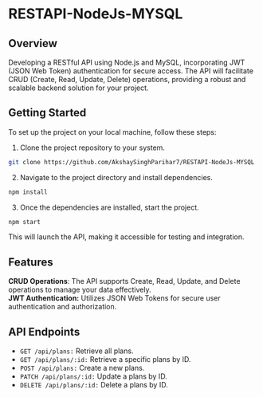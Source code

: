 # RESTAPI-NodeJs-MYSQL
## Overview
Developing a RESTful API using Node.js and MySQL, incorporating JWT (JSON Web Token) authentication for secure access. The API will facilitate CRUD (Create, Read, Update, Delete) operations, providing a robust and scalable backend solution for your project.

## Getting Started
To set up the project on your local machine, follow these steps:

1) Clone the project repository to your system.
```bash
git clone https://github.com/AkshaySinghParihar7/RESTAPI-NodeJs-MYSQL
```

2) Navigate to the project directory and install dependencies.
```bash
npm install
```

3) Once the dependencies are installed, start the project.
```bash
npm start
```

This will launch the API, making it accessible for testing and integration.

## Features
<b>CRUD Operations</b>: The API supports Create, Read, Update, and Delete operations to manage your data effectively.
<br/>
<b>JWT Authentication:</b> Utilizes JSON Web Tokens for secure user authentication and authorization.

## API Endpoints
- `GET /api/plans:` Retrieve all plans.
- `GET /api/plans/:id:` Retrieve a specific plans by ID.
- `POST /api/plans:` Create a new plans.
- `PATCH /api/plans/:id:` Update a plans by ID.
- `DELETE /api/plans/:id:` Delete a plans by ID.
